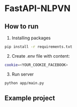 # FastAPI-NLPVN

## How to run

1.  Installing packages
  ```bash
  pip install -r requirements.txt
  ```
2.  Create .env file with content:
   ```bash
   cookie=<YOUR_COOKIE_FACEBOOK>
   ```
3.  Run server
   ```bash
   python app/main.py
   ```
## Example project
